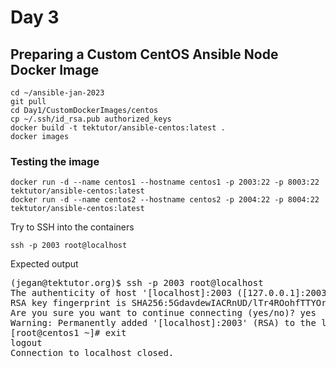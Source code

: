 # Day 3

## Preparing a Custom CentOS Ansible Node Docker Image
```
cd ~/ansible-jan-2023
git pull
cd Day1/CustomDockerImages/centos
cp ~/.ssh/id_rsa.pub authorized_keys
docker build -t tektutor/ansible-centos:latest .
docker images
```

### Testing the image
```
docker run -d --name centos1 --hostname centos1 -p 2003:22 -p 8003:22 tektutor/ansible-centos:latest
docker run -d --name centos2 --hostname centos2 -p 2004:22 -p 8004:22 tektutor/ansible-centos:latest
```

Try to SSH into the containers
```
ssh -p 2003 root@localhost
```

Expected output
<pre>
(jegan@tektutor.org)$ ssh -p 2003 root@localhost
The authenticity of host '[localhost]:2003 ([127.0.0.1]:2003)' can't be established.
RSA key fingerprint is SHA256:5GdavdewIACRnUD/lTr4ROohfTTYOrRXA1BacoZSA/o.
Are you sure you want to continue connecting (yes/no)? yes
Warning: Permanently added '[localhost]:2003' (RSA) to the list of known hosts.
[root@centos1 ~]# exit
logout
Connection to localhost closed.
</pre>
